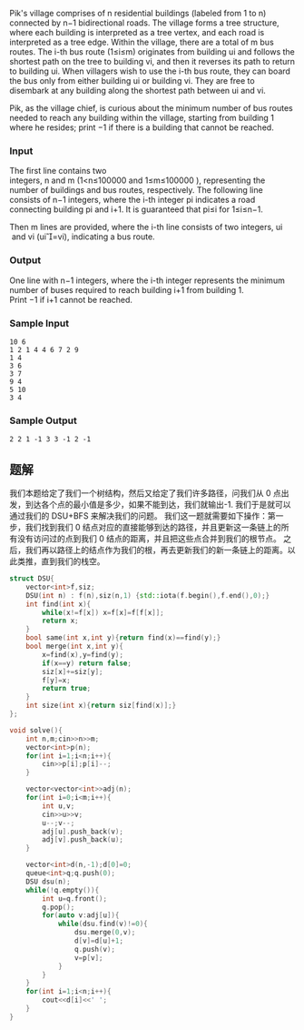Pik's village comprises of n residential buildings (labeled from 1 to n) connected by n−1 bidirectional roads. The village forms a tree structure, where each building is interpreted as a tree vertex, and each road is interpreted as a tree edge. Within the village, there are a total of m bus routes. The i-th bus route (1≤i≤m) originates from building ui​ and follows the shortest path on the tree to building vi​, and then it reverses its path to return to building ui​. When villagers wish to use the i-th bus route, they can board the bus only from either building ui​ or building vi​. They are free to disembark at any building along the shortest path between ui​ and vi​.

Pik, as the village chief, is curious about the minimum number of bus routes needed to reach any building within the village, starting from building 1 where he resides; print −1 if there is a building that cannot be reached.

### Input

The first line contains two integers, n and m (1<n≤100000 and 1≤m≤100000 ), representing the number of buildings and bus routes, respectively. The following line consists of n−1 integers, where the i-th integer pi​ indicates a road connecting building pi​ and i+1. It is guaranteed that pi​≤i for 1≤i≤n−1.

Then m lines are provided, where the i-th line consists of two integers, ui​ and vi​ (ui​=vi​), indicating a bus route.

### Output

One line with n−1 integers, where the i-th integer represents the minimum number of buses required to reach building i+1 from building 1. Print −1 if i+1 cannot be reached.

### Sample Input

```in
10 6
1 2 1 4 4 6 7 2 9
1 4
3 6
3 7
9 4
5 10
3 4
```

### Sample Output

```out
2 2 1 -1 3 3 -1 2 -1 
```


## 题解
我们本题给定了我们一个树结构，然后又给定了我们许多路径，问我们从 0 点出发，到达各个点的最小值是多少，如果不能到达，我们就输出-1. 我们于是就可以通过我们的 DSU+BFS 来解决我们的问题。
我们这一题就需要如下操作：第一步，我们找到我们 0 结点对应的直接能够到达的路径，并且更新这一条链上的所有没有访问过的点到我们 0 结点的距离，并且把这些点合并到我们的根节点。
之后，我们再以路径上的结点作为我们的根，再去更新我们的新一条链上的距离。以此类推，直到我们的栈空。

```cpp
struct DSU{
    vector<int>f,siz;
    DSU(int n) : f(n),siz(n,1) {std::iota(f.begin(),f.end(),0);}
    int find(int x){
        while(x!=f[x]) x=f[x]=f[f[x]];
        return x;
    }
    bool same(int x,int y){return find(x)==find(y);}
    bool merge(int x,int y){
        x=find(x),y=find(y);
        if(x==y) return false;
        siz[x]+=siz[y];
        f[y]=x;
        return true;
    }
    int size(int x){return siz[find(x)];}
};

void solve(){
    int n,m;cin>>n>>m;
    vector<int>p(n);
    for(int i=1;i<n;i++){
        cin>>p[i];p[i]--;
    }

    vector<vector<int>>adj(n);
    for(int i=0;i<m;i++){
        int u,v;
        cin>>u>>v;
        u--;v--;
        adj[u].push_back(v);
        adj[v].push_back(u);
    }

    vector<int>d(n,-1);d[0]=0;
    queue<int>q;q.push(0);
    DSU dsu(n);
    while(!q.empty()){
        int u=q.front();
        q.pop();
        for(auto v:adj[u]){
            while(dsu.find(v)!=0){
                dsu.merge(0,v);
                d[v]=d[u]+1;
                q.push(v);
                v=p[v];
            }
        }
    }
    for(int i=1;i<n;i++){
        cout<<d[i]<<' ';
    }
}
```